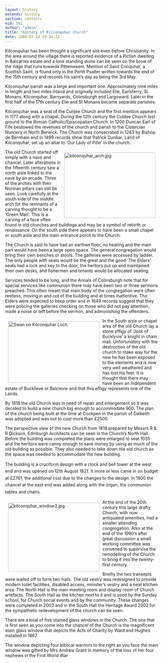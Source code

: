 ```yaml
---
layout: history
extends: history
section: contents
nid: 581
author: "admin"
title: "History of Kilconquhar Church"
date: 2009-07-14 20:34:12
---
```


Kilconquhar has been thought a significant site even before Christianity. In the area around the village there is reported evidence of a Pictish dwelling in Balcarres estate and a lone standing stone can be seen on the brow of the ridge that runs towards Pittenweem. Mention of Saint Conquhar, a Scottish Saint, is found only in the Perth Psalter written towards the end of the 15th century and records his saint’s day as being the 3rd May.

Kilconquhar parish was a large and important one. Approximately nine miles in length and two miles inland and originally included Elie, Earlsferry, St. Monans, Kilconquhar, Barnyards, Colinsburgh and Largoward. Later in the first half of the 17th century Elie and St Monans became separate parishes.

Kilconquhar was a seat of the Culdee Church and the first mention appears in 1177 along with a chapel. During the 12th century the Culdee Church lost ground to the Roman Catholic/Episcopalian Church. In 1200 Duncan Earl of Fife bestowed the revenues of the church and parish to the Cistercian Nunnery in North Berwick. The Church was consecrated in 1243 by Bishop de Bernham and in 1499 records show that Patrick Dunbar, Laird of Kilconquhar, set up an altar to ‘Our Lady of Pitie’ in the church.

<img alt="kilconquhar_arch.jpg" src="//www.eastneuktrinity.org.uk/sites/default/files/resize/images/kilconquhar_arch-300x214.jpg" style="width:300px;height:214px;margin:10px;float:right;" width="300" height="214" />The old Church started off simply with a nave and chancel. Later alterations in the fifteenth century saw a north aisle linked to the nave by an arcade. Three of the arches with their Norman pillars can still be seen. Look carefully at the south side of the middle arch for the remnants of a carving thought to be a ‘Green Man’. This is a carving of a face often found in old churches and buildings and may be a symbol of rebirth or renaissance. On the south side there appears to have been a small chapel or south aisle and the main entrance porch to the Church.

The Church is said to have had an earthen floor, no heating and the main part would have been a large open space. The general congregation would bring their own benches or stools. The galleries were accessed by ladder. The only people with seats would be the great and the good. The Elders’ seats had a lock and key to the door, the heritors put up and maintained their own desks, and fishermen and tenants would be allocated seating.

Services tended to be long, and the Annals of Colinsburgh note that for special services like communion there may have been two or three sermons preached. This often meant that main body of the congregation were often restless, moving in and out of the building and at times inattentive. The Elders were expected to keep order and in 1649 records suggest that they were policing the galleries checking on those who did not pay attention, made a noise or left before the sermon, and admonishing the offenders.

<img alt="Swan on Kilconquhar Loch" src="//www.eastneuktrinity.org.uk/sites/default/files/resize/images/swan-300x201.jpg" style="width:300px;height:201px;float:left;margin:10px;" width="300" height="201" />In the South aisle or chapel area of the old Church lay a stone effigy of ‘Jock of Bucklyvie’ a knight in chain mail. Unfortunately with the destruction of the old church to make way for the new he has been exposed to the elements and is now very well weathered and has lost his feet. It is thought that there may have been an independent estate of Bucklieve or Balclevie and that this effigy represents one of the Lairds.

By 1818 the old Church was in need of repair and enlargement so it was decided to build a new church big enough to accommodate 900. The plan of the church being built at the time at Cockpen in the parish of Dalkeith was adopted and was not to cost more than £2500.

The perspective view of the new Church from 1819 prepared by Messrs R & R Dickson, Edinburgh Architects can be seen in the Church’s North Hall. Before the building was completed the plans were enlarged to seat 1035 and the heritors were canny enough to save money by using as much of the old building as possible. They also needed to take down the old church as the space was needed to accommodate the new building.

<span style="line-height:1.6em;">The building is a cruciform design with a clock and bell tower at the west end and was opened on </span>12th<span style="line-height:1.6em;"> August 1821. It more or less came in on budget at </span>£2761<span style="line-height:1.6em;">, the additional cost due to the changes to the design. In 1900 the chancel at the east end was added along with the organ, the communion tables and chairs.</span>

<img alt="kilconquhar_window2.jpg" src="//www.eastneuktrinity.org.uk/sites/default/files/resize/images/kilconquhar_window2-300x225.jpg" style="width:300px;height:225px;margin:10px;float:left;" width="300" height="225" />

At the end of the 20th century this large drafty Church, with now antiquated amenities, had a smaller attending congregation. Also at the end of the 1990’s after great discussion a small working committee was convened to supervise the remodelling of the Church to bring it into the twenty-first century.

Briefly the two transepts were walled off to form two halls. The old vestry was redesigned to provide modern toilet facilities, disabled access, minister’s vestry and a neat kitchen area. The North Hall is the main meeting room and display room of Church artefacts. The South Hall as the kitchen next to it and is used by the Sunday school, for Church social events and by the community. These changes were completed in 2002 and in the South Hall the Heritage Award 2002 for the sympathetic redevelopment of the church can be seen.

There are a total of five stained glass windows in the Church. The one that is first seen as you come into the chancel of the Church is the magnificent stain glass window that depicts the Acts of Charity by Ward and Hughes installed in 1867

The window depicting four biblical warriors to the right as you face the main window was gifted by Mrs Andrew Grant in memory of the loss of her four nephews in the First World War